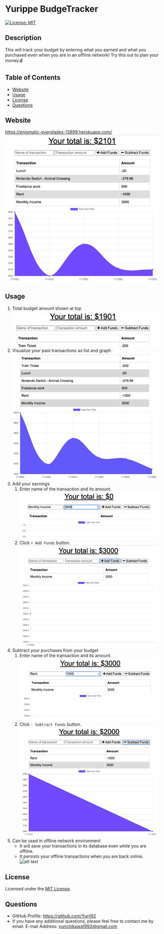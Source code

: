 
# Yurippe BudgeTracker
[![License: MIT](https://img.shields.io/badge/License-MIT-yellow.svg)](https://opensource.org/licenses/MIT)

## Description
This will track your budget by entering what you earned and what you purchased even when you are in an offline network! Try this out to plan your money💰

## Table of Contents
- [Website](#website)
- [Usage](#usage)
- [License](#license)
- [Questions](#questions)

## Website
https://enigmatic-everglades-13899.herokuapp.com/
![alt text](./assets/images/screen00_main.png)

## Usage
1. Total budget amount shown at top
    ![alt text](./assets/images/screen01_total-budget.png)
2. Visualize your past transactions as list and graph
    ![alt text](./assets/images/screen02_list-graph.png)
3. Add your earnings
    1. Enter name of the transaction and its amount.
    ![alt text](./assets/images/screen03_add-fund1.png)
    2. Click `+ Add Funds` button.
    ![alt text](./assets/images/screen03_add-fund2.png)
4. Subtract your purchases from your budget
    1. Enter name of the transaction and its amount.
    ![alt text](./assets/images/screen04_subtract-fund1.png)
    2. Click `- Subtract Funds` button.
    ![alt text](./assets/images/screen04_subtract-fund2.png)
5. Can be used in offline network environment
    - It will save your transactions in its database even while you are offline.
    - It persists your offline transactions when you are back online.
    ![alt text](./assets/images/screen05_offline-functionality.gif)

## License
Licensed under the [MIT License](https://opensource.org/licenses/MIT).
      

## Questions
- GitHub Profile: https://github.com/YuriI92
- If you have any additional questions, please feel free to contact me by email.
  E-mail Address: <yurichikawa1992@gmail.com>
      
  